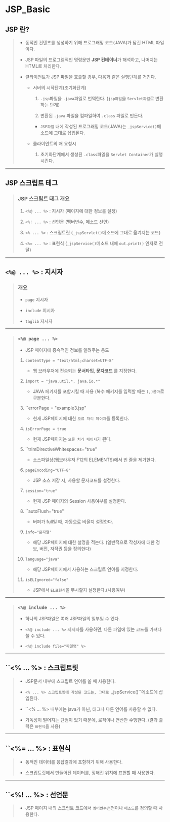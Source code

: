 # JSP_Basic

## JSP 란?

>
>	* 동적인 컨텐츠를 생성하기 위해 프로그래밍 코드(JAVA)가 담긴 HTML 파일이다.
>
>	* JSP 파일의 프로그램적인 명령문만 **JSP 컨테이너**가 해석하고, 나머지는 HTML로 처리한다.
>
>	* 클라이언트가 JSP 파일을 호출할 경우, 다음과 같은 실행단계를 거친다.
>
>		* 서버의 시작단계(초기화단계)
>
>			1. ``.jsp``파일을 ``.java``파일로 번역한다. (``jsp파일``을 ``Servlet파일``로 변환하는 단계)
>
>			1. 변환된 ``.java`` 파일을 컴파일하여 ``.class`` 파일로 만든다.
>
>			* ``JSP파일`` 내에 작성된 프로그래밍 코드(JAVA)는 ``_jspService()``메소드에 그대로 삽입된다.
>
>		* 클라이언트의 매 요청시
>
>			1. 초기화단계에서 생성된 ``.class``파일을 ``Servlet Container``가 실행시킨다.

---

## JSP 스크립트 테그

>	### JSP 스크립트 태그 개요
>
>	1. ``<%@ ... %>`` : 지시자 (페이지에 대한 정보를 설정)
>
>	1. ``<%! ... %>`` : 선언문 (멤버변수, 메소드 선언)
>
>	1. ``<% ... %>`` : 스크립트릿 (``_jspServlet()``메소드에 그대로 옮겨지는 코드)
>
>	1. ``<%= ... %>`` : 표현식 (``_jspService()``메소드 내에 ``out.print()`` 인자로 전달)

---

## ``<%@ ... %>`` : 지시자

>	### 개요
>
>	* ``page`` 지시자
>
>	* ``include`` 지시자
>
>	* ``taglib`` 지시자

---

>	### ``<%@ page ... %>``
>
>	* JSP 페이지에 종속적인 정보를 알려주는 용도
>
>	1. ``contentType = "text/html;charset=UTF-8"``
>
>		* 웹 브라우저에 전송되는 **문서타입**, **문자코드** 를 지정한다.
>
>	1. ``import = "java.util.*, java.io.*"``
>
>		* JAVA 페키지를 포함시킬 때 사용 (복수 페키지를 입력할 때는 ``(,)콤마``로 구분한다.
>
>	1. ``errorPage = "example3.jsp"
>
>		* 현재 JSP페이지에 대한 ``오류 처리 페이지``를 등록한다.
>
>	1. ``isErrorPage = true``
>
>		* 현재 JSP페이지는 ``오류 처리 페이지``가 된다.
>
>	1. ``trimDirectiveWhitespaces="true"
>
>		* 소스파일상(웹브라우저 F12의 ELEMENTS)에서 빈 줄을 제거한다.
>
>	1. ``pageEncoding="UTF-8"``
>
>		* JSP 소스 저장 시, 사용할 문자코드를 설정한다.
>
>	1. ``session="true"``
>
>		* 현재 JSP 페이지의 Session 사용여부를 설정한다.
>
>	1. ``autoFlush="true"
>
>		* 버퍼가 full일 때, 자동으로 비울지 설정한다.
>
>	1. ``info="문자열"``
>
>		* 해당 JSP페이지에 대한 설명을 적는다. (일반적으로 작성자에 대한 정보, 버전, 저작권 등을 정의한다)
>
>	1. ``language="java"``
>
>		* 해당 JSP페이지에서 사용하는 스크립트 언어를 지정한다.
>
>	1. ``isELIgnored="false"``
>
>		* JSP에서 ``EL표현식``을 무시할지 설정한다.(사용여부)

---

>	### ``<%@ include ... %>``
>
>	* 하나의 JSP파일은 여러 JSP파일의 일부일 수 있다.
>
>	* ``<%@ include ... %>`` 지시자를 사용하면, 다른 파일에 있는 코드를 가져다 쓸 수 있다.
>
>	* ``<%@ include file="파일명" %>`` 

---

## ``<% ... %> : 스크립트릿

>	* JSP문서 내부에 스크립트 언어를 쓸 때 사용한다.
>
>	* ``<% ... %> 스크립트릿에 작성된 코드는, 그대로 ``_jspService()``메소드에 삽입된다.
>
>	* ``<% ... %> 내부에는 java가 아닌, 태그나 다른 언어를 사용할 수 없다.
>
>	* 가독성이 떨어지는 단점이 있기 때문에, 로직이나 연산만 수행한다. (결과 출력은 ``표현식``을 사용)

---

## ``<%= ... %> : 표현식

>	* 동적인 데이터를 응답결과에 포함하기 위해 사용한다.
>
>	* 스크립트릿에서 만들어진 데이터를, 정해진 위치에 표현할 때 사용한다.

---

## ``<%! ... %> : 선언문

>	* JSP 페이지 내의 스크립트 코드에서 ``멤버변수``선언이나 ``메소드``를 정의할 때 사용한다.